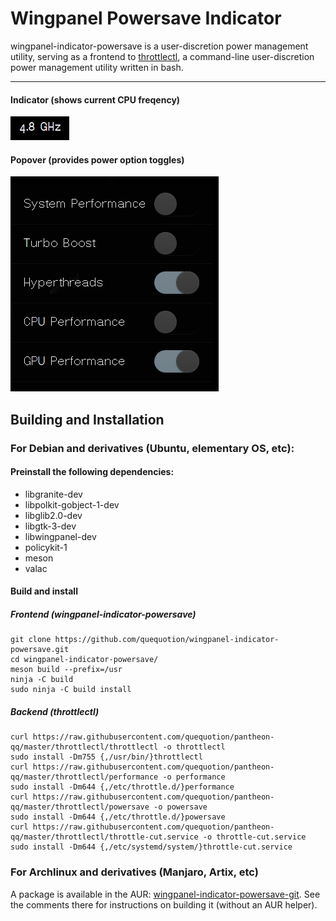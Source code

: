 # Wingpanel Powersave Indicator
wingpanel-indicator-powersave is a user-discretion power management utility, serving as a frontend to [throttlectl](https://github.com/quequotion/pantheon-qq/tree/master/throttlectl), a command-line user-discretion power management utility written in bash.

---

#### Indicator (shows current CPU freqency)
![Screenshot](data/screenshot1.png)
#### Popover (provides power option toggles)
![Screenshot](data/screenshot2.png)

## Building and Installation

### For Debian and derivatives (Ubuntu, elementary OS, etc):

#### Preinstall the following dependencies:
* libgranite-dev
* libpolkit-gobject-1-dev
* libglib2.0-dev
* libgtk-3-dev
* libwingpanel-dev
* policykit-1
* meson
* valac

#### Build and install
##### Frontend (wingpanel-indicator-powersave)
    git clone https://github.com/quequotion/wingpanel-indicator-powersave.git
    cd wingpanel-indicator-powersave/
    meson build --prefix=/usr
    ninja -C build
    sudo ninja -C build install
##### Backend (throttlectl)
    curl https://raw.githubusercontent.com/quequotion/pantheon-qq/master/throttlectl/throttlectl -o throttlectl
    sudo install -Dm755 {,/usr/bin/}throttlectl
    curl https://raw.githubusercontent.com/quequotion/pantheon-qq/master/throttlectl/performance -o performance
    sudo install -Dm644 {,/etc/throttle.d/}performance
    curl https://raw.githubusercontent.com/quequotion/pantheon-qq/master/throttlectl/powersave -o powersave
    sudo install -Dm644 {,/etc/throttle.d/}powersave
    curl https://raw.githubusercontent.com/quequotion/pantheon-qq/master/throttlectl/throttle-cut.service -o throttle-cut.service
    sudo install -Dm644 {,/etc/systemd/system/}throttle-cut.service

### For Archlinux and derivatives (Manjaro, Artix, etc)

A package is available in the AUR: [wingpanel-indicator-powersave-git](https://aur.archlinux.org/packages/wingpanel-indicator-powersave-git). See the comments there for instructions on building it (without an AUR helper).
